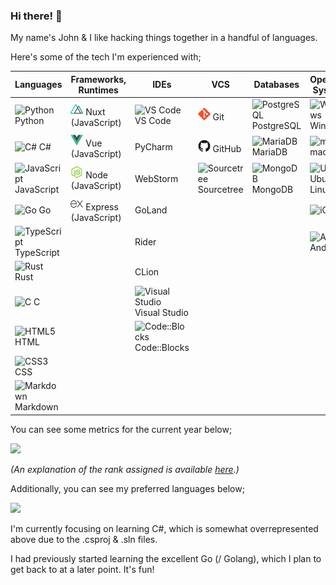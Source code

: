 ### Hi there! 👋

My name's John & I like hacking things together in a handful of languages.

Here's some of the tech I'm experienced with;

| Languages     | Frameworks, Runtimes     | IDEs     | VCS     | Databases     | Operating Systems     |
|--------------|-----------|------------|------------|------------|------------|
| <img alt="Python" title="Python" width="20px" src="https://cdn.jsdelivr.net/gh/devicons/devicon/icons/python/python-original.svg" /> Python | <img alt="Nuxt" title="Nuxt" width="20px" src="https://raw.githubusercontent.com/devicons/devicon/master/icons/nuxtjs/nuxtjs-original.svg" /> Nuxt (JavaScript) | <img alt="VS Code" title="VS Code" width="20px" src="https://cdn.jsdelivr.net/gh/devicons/devicon/icons/vscode/vscode-original.svg" /> VS Code | <img alt="Git" title="Git" width="20px" src="https://raw.githubusercontent.com/devicons/devicon/master/icons/git/git-original.svg" /> Git | <img alt="PostgreSQL" title="PostgreSQL" width="20px" src="https://cdn.jsdelivr.net/gh/devicons/devicon/icons/postgresql/postgresql-original.svg" /> PostgreSQL | <img alt="Windows" title="Windows" width="20px" src="https://cdn.jsdelivr.net/gh/devicons/devicon/icons/windows8/windows8-original.svg" /> Windows |
| <img alt="C#" title="C#" width="20px" src="https://cdn.jsdelivr.net/gh/devicons/devicon/icons/csharp/csharp-original.svg" /> C# |<img alt="Vue" title="Vue" width="20px" src="https://raw.githubusercontent.com/devicons/devicon/master/icons/vuejs/vuejs-original.svg" /> Vue (JavaScript) | PyCharm | <img alt="GitHub" title="GitHub" width="20px" src="https://raw.githubusercontent.com/devicons/devicon/master/icons/github/github-original.svg" /> GitHub | <img alt="MariaDB" title="MariaDB" width="20px" src="https://mariadb.com/wp-content/uploads/2019/11/mariadb-logo-vertical_blue.svg" /> MariaDB | <img alt="macOS" title="macOS" width="20px" src="https://cdn.jsdelivr.net/gh/devicons/devicon/icons/apple/apple-original.svg" /> macOS |
| <img alt="JavaScript" title="JavaScript" width="20px" src="https://cdn.jsdelivr.net/gh/devicons/devicon/icons/javascript/javascript-original.svg" /> JavaScript | <img alt="Node" title="Node" width="20px" src="https://raw.githubusercontent.com/devicons/devicon/master/icons/nodejs/nodejs-original.svg" /> Node (JavaScript) | WebStorm | <img alt="Sourcetree" title="Sourcetree" width="20px" src="https://cdn.jsdelivr.net/gh/devicons/devicon/icons/sourcetree/sourcetree-original.svg" /> Sourcetree | <img alt="MongoDB" title="MongoDB" width="20px" src="https://cdn.jsdelivr.net/gh/devicons/devicon/icons/mongodb/mongodb-original.svg" /> MongoDB | <img alt="Ubuntu" title="Ubuntu" width="20px" src="https://cdn.jsdelivr.net/gh/devicons/devicon/icons/ubuntu/ubuntu-plain.svg" /> Ubuntu Linux |
| <img alt="Go" title="Go" width="20px" src="https://cdn.jsdelivr.net/gh/devicons/devicon/icons/go/go-original.svg" /> Go | <img alt="Express" title="Express" width="20px" src="https://raw.githubusercontent.com/devicons/devicon/master/icons/express/express-original.svg" /> Express (JavaScript) | GoLand |  |  | <img alt="iOS" title="iOS" width="20px" src="https://cdn.jsdelivr.net/gh/devicons/devicon/icons/apple/apple-original.svg" /> iOS |
| <img alt="TypeScript" title="TypeScript" width="20px" src="https://cdn.jsdelivr.net/gh/devicons/devicon/icons/typescript/typescript-original.svg" /> TypeScript | | Rider |  |  | <img alt="Android" title="Android" width="20px" src="https://cdn.jsdelivr.net/gh/devicons/devicon/icons/android/android-plain.svg" /> Android |
| <img alt="Rust" title="Rust" width="20px" src="https://cdn.jsdelivr.net/gh/devicons/devicon/icons/rust/rust-plain.svg" /> Rust | | CLion |  |  |  |  |
| <img alt="C" title="C" width="20px" src="https://cdn.jsdelivr.net/gh/devicons/devicon/icons/c/c-original.svg" /> C | | <img alt="Visual Studio" title="Visual Studio" width="20px" src="https://cdn.jsdelivr.net/gh/devicons/devicon/icons/visualstudio/visualstudio-plain.svg" /> Visual Studio |  |  |  |  |
| <img alt="HTML5" title="HTML5" width="20px" src="https://cdn.jsdelivr.net/gh/devicons/devicon/icons/html5/html5-original.svg" /> HTML | | <img alt="Code::Blocks" title="Code::Blocks" width="20px" src="https://www.pngfactory.net/_png/_thumb/11044-ilovegta-CodeBlocks3D.png" /> Code::Blocks | | | | |
| <img alt="CSS3" title="CSS3" width="20px" src="https://cdn.jsdelivr.net/gh/devicons/devicon/icons/css3/css3-original.svg" /> CSS | | | | | | |
| <img alt="Markdown" title="Markdown" width="20px" src="https://cdn.jsdelivr.net/gh/devicons/devicon/icons/markdown/markdown-original.svg" /> Markdown | | | | | | |

You can see some metrics for the current year below;

<a href="https://github.com/MrSarno">
  <img height="137px" src="https://github-readme-stats.vercel.app/api?username=MrSarno&count_private=true&hide_border=true&hide_title=true&theme=github_dark&show_icons=true&cache_seconds=7200" />
</a>

*(An explanation of the rank assigned is available [here](https://github.com/anuraghazra/github-readme-stats#github-stats-card).)*

Additionally, you can see my preferred languages below;

<a href="https://github.com/MrSarno">
  <img height="160px" src="https://github-readme-stats.vercel.app/api/top-langs/?username=MrSarno&hide_title=true&hide_border=true&layout=compact&langs_count=8&theme=github_dark" />
</a>

I'm currently focusing on learning C#, which is somewhat overrepresented above due to the .csproj & .sln files.

I had previously started learning the excellent Go (/ Golang), which I plan to get back to at a later point. It's fun!
